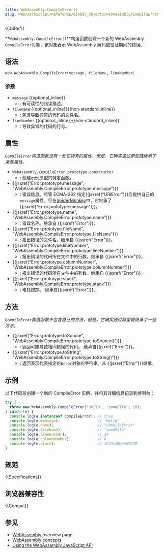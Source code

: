 ```yaml
---
title: WebAssembly.CompileError()
slug: Web/JavaScript/Reference/Global_Objects/WebAssembly/CompileError
---
```

{{JSRef}}

**`WebAssembly.CompileError()`**构造函数创建一个新的 WebAssembly `CompileError`对象，该对象表示 WebAssembly 解码或验证期间的错误。

## 语法

```plain
new WebAssembly.CompileError(message, fileName, lineNumber)
```

### 参数

- `message` {{optional_inline}}
  - : 有可读性的错误描述。
- `fileName` {{optional_inline}}{{non-standard_inline}}
  - : 包含导致异常的代码的文件名。
- `lineNumber` {{optional_inline}}{{non-standard_inline}}
  - : 导致异常的代码的行号。

## 属性

_`CompileError`构造函数没有一些它特有的属性，但是，它确实通过原型链继承了某些属性。_

- `WebAssembly.CompileError.prototype.constructor`
  - : 创建示例原型的特定函数。
- {{jsxref("Error.prototype.message", "WebAssembly.CompileError.prototype.message")}}
  - : 错误信息。尽管 ECMA-262 指定{{jsxref("URIError")}}应提供自己的`message`属性，但在[SpiderMonkey](/zh-CN/docs/Mozilla/Projects/SpiderMonkey)中，它继承了 {{jsxref("Error.prototype.message")}}。
- {{jsxref("Error.prototype.name", "WebAssembly.CompileError.prototype.name")}}
  - : 错误名称。继承自 {{jsxref("Error")}}。
- {{jsxref("Error.prototype.fileName", "WebAssembly.CompileError.prototype.fileName")}}
  - : 报出错误的文件名。继承自 {{jsxref("Error")}}。
- {{jsxref("Error.prototype.lineNumber", "WebAssembly.CompileError.prototype.lineNumber")}}
  - : 报出错误的代码所在文件中的行数。继承自 {{jsxref("Error")}}。
- {{jsxref("Error.prototype.columnNumber", "WebAssembly.CompileError.prototype.columnNumber")}}
  - : 报出错误的代码所在文件中的列数。继承自 {{jsxref("Error")}}。
- {{jsxref("Error.prototype.stack", "WebAssembly.CompileError.prototype.stack")}}
  - : 堆栈跟踪。 继承自{{jsxref("Error")}}。

## 方法

_`CompileError`构造函数不包含自己的方法，但是，它确实通过原型链继承了一些方法。_

- {{jsxref("Error.prototype.toSource", "WebAssembly.CompileError.prototype.toSource()")}}
  - : 返回可能导致相同错误的代码。 继承自{{jsxref("Error")}}。
- {{jsxref("Error.prototype.toString", "WebAssembly.CompileError.prototype.toString()")}}
  - : 返回表示代表指定的`Error`对象的字符串。从 {{jsxref("Error")}}继承。

## 示例

以下代码段创建一个新的 CompileError 实例，并将其详细信息记录到控制台：

```js
try {
  throw new WebAssembly.CompileError('Hello', 'someFile', 10);
} catch (e) {
  console.log(e instanceof CompileError); // true
  console.log(e.message);                 // "Hello"
  console.log(e.name);                    // "CompileError"
  console.log(e.fileName);                // "someFile"
  console.log(e.lineNumber);              // 10
  console.log(e.columnNumber);            // 0
  console.log(e.stack);                   // 返回代码运行的位置
}
```

## 规范

{{Specifications}}

## 浏览器兼容性

{{Compat}}

## 参见

- [WebAssembly](/zh-CN/docs/WebAssembly) overview page
- [WebAssembly concepts](/zh-CN/docs/WebAssembly/Concepts)
- [Using the WebAssembly JavaScript API](/zh-CN/docs/WebAssembly/Using_the_JavaScript_API)
